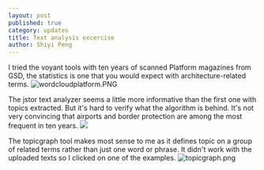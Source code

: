 ```yaml
---
layout: post
published: true
category: updates
title: Text analysis excercise
author: Shiyi Peng
---
```


I tried the voyant tools with ten years of scanned Platform magazines from GSD, the statistics is one that you would expect with architecture-related terms. 
![wordcloudplatform.PNG]({{site.baseurl}}/assets/wordcloudplatform.PNG)

The jstor text analyzer seems a little more informative than the first one with topics extracted.
But it's hard to verify what the algorithm is behind. It's not very convincing that airports and border protection are among the most frequent in ten years.
![]({{site.baseurl}}/assets/platform1to10_jstor1.PNG)

The topicgraph tool makes most sense to me as it defines topic on a group of related terms rather than just one word or phrase. It didn't work with the uploaded texts so I clicked on one of the examples.
![topicgraph.png]({{site.baseurl}}/assets/topicgraph.png)


